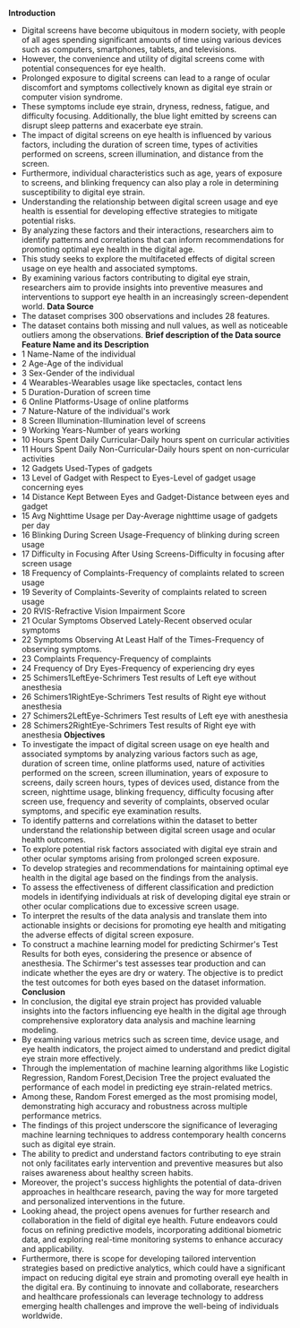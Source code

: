 **Introduction**
- Digital screens have become ubiquitous in modern society, with people of all ages spending significant amounts of time using various devices such as computers, smartphones, tablets, and televisions. 
- However, the convenience and utility of digital screens come with potential consequences for eye health. 
- Prolonged exposure to digital screens can lead to a range of ocular discomfort and symptoms collectively known as digital eye strain or computer vision syndrome.
- These symptoms include eye strain, dryness, redness, fatigue, and difficulty focusing. Additionally, the blue light emitted by screens can disrupt sleep patterns and exacerbate eye strain.
- The impact of digital screens on eye health is influenced by various factors, including the duration of screen time, types of activities performed on screens, screen illumination, and distance from the screen. 
- Furthermore, individual characteristics such as age, years of exposure to screens, and blinking frequency can also play a role in determining susceptibility to digital eye strain.
- Understanding the relationship between digital screen usage and eye health is essential for developing effective strategies to mitigate potential risks. 
- By analyzing these factors and their interactions, researchers aim to identify patterns and correlations that can inform recommendations for promoting optimal eye health in the digital age.
- This study seeks to explore the multifaceted effects of digital screen usage on eye health and associated symptoms. 
- By examining various factors contributing to digital eye strain, researchers aim to provide insights into preventive measures and interventions to support eye health in an increasingly screen-dependent world.
**Data Source**
- The dataset comprises 300 observations and includes 28 features.
- The dataset contains both missing and null values, as well as noticeable outliers among the observations.
**Brief description of the Data source** 
**Feature Name and its Description**
- 1	  Name-Name of the individual
- 2	  Age-Age of the individual
- 3	  Sex-Gender of the individual
- 4	  Wearables-Wearables usage like spectacles, contact lens 
- 5	  Duration-Duration of screen time
- 6	  Online Platforms-Usage of online platforms
- 7	  Nature-Nature of the individual's work
- 8	  Screen Illumination-Illumination level of screens
- 9	  Working Years-Number of years working
- 10	Hours Spent Daily Curricular-Daily hours spent on curricular activities
- 11	Hours Spent Daily Non-Curricular-Daily hours spent on non-curricular activities
- 12	Gadgets Used-Types of gadgets 
- 13	Level of Gadget with Respect to Eyes-Level of gadget usage concerning eyes
- 14	Distance Kept Between Eyes and Gadget-Distance between eyes and gadget
- 15	Avg Nighttime Usage per Day-Average nighttime usage of gadgets per day
- 16	Blinking During Screen Usage-Frequency of blinking during screen usage
- 17	Difficulty in Focusing After Using Screens-Difficulty in focusing after screen usage
- 18	Frequency of Complaints-Frequency of complaints related to screen usage
- 19	Severity of Complaints-Severity of complaints related to screen usage
- 20	RVIS-Refractive Vision Impairment Score
- 21	Ocular Symptoms Observed Lately-Recent observed ocular symptoms
- 22	Symptoms Observing At Least Half of the Times-Frequency of observing symptoms.
- 23	Complaints Frequency-Frequency of complaints
- 24	Frequency of Dry Eyes-Frequency of experiencing dry eyes
- 25	Schimers1LeftEye-Schrimers Test results of Left eye without anesthesia
- 26	Schimers1RightEye-Schrimers Test results of Right eye without anesthesia
- 27	Schimers2LeftEye-Schrimers Test results of Left eye with anesthesia
- 28	Schimers2RightEye-Schrimers Test results of Right eye with anesthesia
**Objectives**
- To investigate the impact of digital screen usage on eye health and associated symptoms by analyzing various factors such as age, duration of screen time, online platforms used, nature of activities performed on the screen, screen illumination, years of exposure to screens, daily screen hours, types of devices used, distance from the screen, nighttime usage, blinking frequency, difficulty focusing after screen use, frequency and severity of complaints, observed ocular symptoms, and specific eye examination results.
- To identify patterns and correlations within the dataset to better understand the relationship between digital screen usage and ocular health outcomes.
- To explore potential risk factors associated with digital eye strain and other ocular symptoms arising from prolonged screen exposure.
- To develop strategies and recommendations for maintaining optimal eye health in the digital age based on the findings from the analysis.
- To assess the effectiveness of different classification and prediction models in identifying individuals at risk of developing digital eye strain or other ocular complications due to excessive screen usage.
- To interpret the results of the data analysis and translate them into actionable insights or decisions for promoting eye health and mitigating the adverse effects of digital screen exposure.
- To construct a machine learning model for predicting Schirmer's Test Results for both eyes, considering the presence or absence of anesthesia. The Schirmer's test assesses tear production and can indicate whether the eyes are dry or watery. The objective is to predict the test outcomes for both eyes based on the dataset information.
**Conclusion**
- In conclusion, the digital eye strain project has provided valuable insights into the factors influencing eye health in the digital age through comprehensive exploratory data analysis and machine learning modeling.
- By examining various metrics such as screen time, device usage, and eye health indicators, the project aimed to understand and predict digital eye strain more effectively.
- Through the implementation of machine learning algorithms like Logistic Regression, Random Forest,Decision Tree the project evaluated the performance of each model in predicting eye strain-related metrics.
- Among these, Random Forest emerged as the most promising model, demonstrating high accuracy and robustness across multiple performance metrics.
- The findings of this project underscore the significance of leveraging machine learning techniques to address contemporary health concerns such as digital eye strain.
- The ability to predict and understand factors contributing to eye strain not only facilitates early intervention and preventive measures but also raises awareness about healthy screen habits.
- Moreover, the project's success highlights the potential of data-driven approaches in healthcare research, paving the way for more targeted and personalized interventions in the future.
- Looking ahead, the project opens avenues for further research and collaboration in the field of digital eye health. Future endeavors could focus on refining predictive models, incorporating additional biometric data, and exploring real-time monitoring systems to enhance accuracy and applicability.
- Furthermore, there is scope for developing tailored intervention strategies based on predictive analytics, which could have a significant impact on reducing digital eye strain and promoting overall eye health in the digital era. By continuing to innovate and collaborate, researchers and healthcare professionals can leverage technology to address emerging health challenges and improve the well-being of individuals worldwide.
